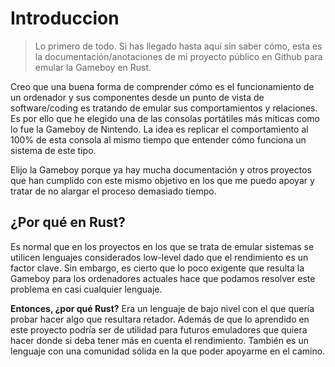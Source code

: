 # Introduccion

> Lo primero de todo. Si has llegado hasta aquí sin saber cómo, esta es la documentación/anotaciones de mi proyecto 
> público en Github para emular la Gameboy en Rust.

Creo que una buena forma de comprender cómo es el funcionamiento de un ordenador y sus componentes desde un punto de vista
de software/coding es tratando de emular sus comportamientos y relaciones. Es por ello que he elegido una de las consolas 
portátiles más míticas como lo fue la Gameboy de Nintendo. La idea es replicar el comportamiento al 100% de esta consola 
al mismo tiempo que entender cómo funciona un sistema de este tipo.

Elijo la Gameboy porque ya hay mucha documentación y otros proyectos que han cumplido con este mismo objetivo en los que
me puedo apoyar y tratar de no alargar el proceso demasiado tiempo.

## ¿Por qué en Rust?

Es normal que en los proyectos en los que se trata de emular sistemas se utilicen lenguajes considerados low-level 
dado que el rendimiento es un factor clave. Sin embargo, es cierto que lo poco exigente que resulta la Gameboy para 
los ordenadores actuales hace que podamos resolver este problema en casi cualquier lenguaje.

**Entonces, ¿por qué Rust?** Era un lenguaje de bajo nivel con el que quería probar hacer algo que resultara retador. 
Además de que lo aprendido en este proyecto podría ser de utilidad para futuros emuladores que quiera hacer donde si 
deba tener más en cuenta el rendimiento. También es un lenguaje con una comunidad sólida en la que poder apoyarme 
en el camino.

